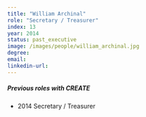 ```yaml
---
title: "William Archinal"
role: "Secretary / Treasurer"
index: 13
year: 2014
status: past_executive
image: /images/people/william_archinal.jpg
degree:
email:
linkedin-url:
---
```

##### Previous roles with CREATE

- 2014 Secretary / Treasurer

